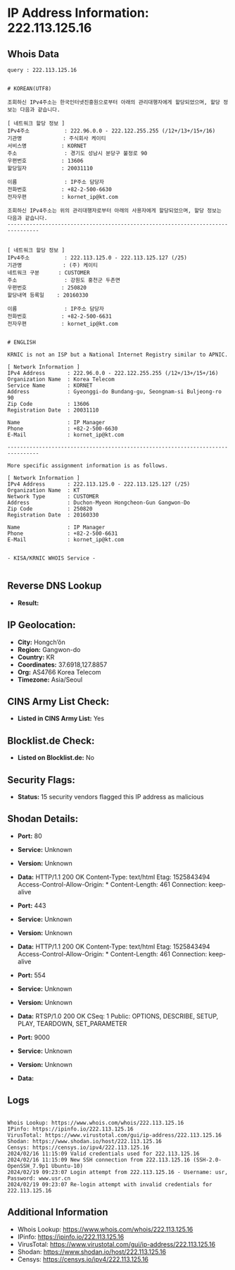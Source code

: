 # IP Address Information: 222.113.125.16

## Whois Data
```
query : 222.113.125.16


# KOREAN(UTF8)

조회하신 IPv4주소는 한국인터넷진흥원으로부터 아래의 관리대행자에게 할당되었으며, 할당 정보는 다음과 같습니다.

[ 네트워크 할당 정보 ]
IPv4주소           : 222.96.0.0 - 222.122.255.255 (/12+/13+/15+/16)
기관명             : 주식회사 케이티
서비스명           : KORNET
주소               : 경기도 성남시 분당구 불정로 90
우편번호           : 13606
할당일자           : 20031110

이름               : IP주소 담당자
전화번호           : +82-2-500-6630
전자우편           : kornet_ip@kt.com

조회하신 IPv4주소는 위의 관리대행자로부터 아래의 사용자에게 할당되었으며, 할당 정보는 다음과 같습니다.
--------------------------------------------------------------------------------


[ 네트워크 할당 정보 ]
IPv4주소           : 222.113.125.0 - 222.113.125.127 (/25)
기관명             : (주) 케이티
네트워크 구분      : CUSTOMER
주소               : 강원도 홍천군 두촌면
우편번호           : 250820
할당내역 등록일    : 20160330

이름               : IP주소 담당자
전화번호           : +82-2-500-6631
전자우편           : kornet_ip@kt.com


# ENGLISH

KRNIC is not an ISP but a National Internet Registry similar to APNIC.

[ Network Information ]
IPv4 Address       : 222.96.0.0 - 222.122.255.255 (/12+/13+/15+/16)
Organization Name  : Korea Telecom
Service Name       : KORNET
Address            : Gyeonggi-do Bundang-gu, Seongnam-si Buljeong-ro 90
Zip Code           : 13606
Registration Date  : 20031110

Name               : IP Manager
Phone              : +82-2-500-6630
E-Mail             : kornet_ip@kt.com

--------------------------------------------------------------------------------

More specific assignment information is as follows.

[ Network Information ]
IPv4 Address       : 222.113.125.0 - 222.113.125.127 (/25)
Organization Name  : KT
Network Type       : CUSTOMER
Address            : Duchon-Myeon Hongcheon-Gun Gangwon-Do
Zip Code           : 250820
Registration Date  : 20160330

Name               : IP Manager
Phone              : +82-2-500-6631
E-Mail             : kornet_ip@kt.com


- KISA/KRNIC WHOIS Service -


```
## Reverse DNS Lookup
- **Result:** 

## IP Geolocation:
- **City:** Hongch’ŏn
- **Region:** Gangwon-do
- **Country:** KR
- **Coordinates:** 37.6918,127.8857
- **Org:** AS4766 Korea Telecom
- **Timezone:** Asia/Seoul

## CINS Army List Check:
- **Listed in CINS Army List:** 
Yes

## Blocklist.de Check:
- **Listed on Blocklist.de:** 
No

## Security Flags:
- **Status:** 15 security vendors flagged this IP address as malicious

## Shodan Details:
- **Port:** 80
- **Service:** Unknown
- **Version:** Unknown
- **Data:** HTTP/1.1 200 OK
Content-Type: text/html
Etag: 1525843494
Access-Control-Allow-Origin: *
Content-Length: 461
Connection: keep-alive



- **Port:** 443
- **Service:** Unknown
- **Version:** Unknown
- **Data:** HTTP/1.1 200 OK
Content-Type: text/html
Etag: 1525843494
Access-Control-Allow-Origin: *
Content-Length: 461
Connection: keep-alive



- **Port:** 554
- **Service:** Unknown
- **Version:** Unknown
- **Data:** RTSP/1.0 200 OK
CSeq: 1
Public: OPTIONS, DESCRIBE, SETUP, PLAY, TEARDOWN, SET_PARAMETER



- **Port:** 9000
- **Service:** Unknown
- **Version:** Unknown
- **Data:** 

## Logs
```

Whois Lookup: https://www.whois.com/whois/222.113.125.16
IPinfo: https://ipinfo.io/222.113.125.16
VirusTotal: https://www.virustotal.com/gui/ip-address/222.113.125.16
Shodan: https://www.shodan.io/host/222.113.125.16
Censys: https://censys.io/ipv4/222.113.125.16
2024/02/16 11:15:09 Valid credentials used for 222.113.125.16
2024/02/16 11:15:09 New SSH connection from 222.113.125.16 (SSH-2.0-OpenSSH_7.9p1 Ubuntu-10)
2024/02/19 09:23:07 Login attempt from 222.113.125.16 - Username: usr, Password: www.usr.cn
2024/02/19 09:23:07 Re-login attempt with invalid credentials for 222.113.125.16

```
## Additional Information
- Whois Lookup: https://www.whois.com/whois/222.113.125.16
- IPinfo: https://ipinfo.io/222.113.125.16
- VirusTotal: https://www.virustotal.com/gui/ip-address/222.113.125.16
- Shodan: https://www.shodan.io/host/222.113.125.16
- Censys: https://censys.io/ipv4/222.113.125.16


